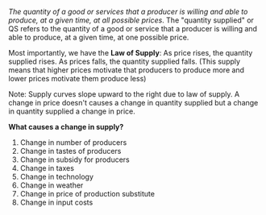 *The quantity of a good or services that a producer is willing and able to produce, at a given time, at all possible prices*. The "quantity supplied" or QS refers to the quantity of a good or service that a producer is willing and able to produce, at a given time, at one possible price. 

Most importantly, we have the **Law of Supply**: As price rises, the quantity supplied rises. As prices falls, the quantity supplied falls. (This supply means that higher prices motivate that producers to produce more and lower prices motivate them produce less) 

Note: Supply curves slope upward to the right due to law of supply. A change in price doesn't causes a change in quantity supplied but a change in quantity supplied a change in price.  

**What causes a change in supply?**
1. Change in number of producers 
2. Change in tastes of producers 
3. Change in subsidy for producers 
4. Change in taxes 
5. Change in technology 
6. Change in weather 
7. Change in price of production substitute 
8. Change in input costs 

